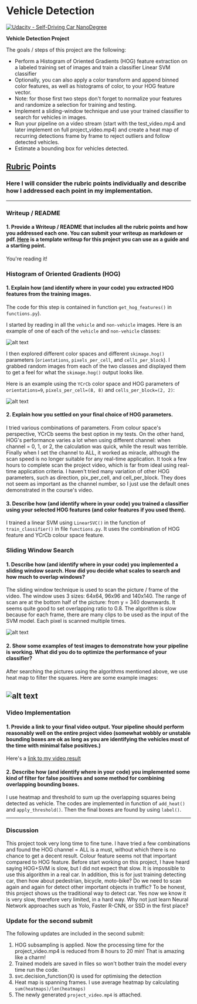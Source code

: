 # Vehicle Detection
[![Udacity - Self-Driving Car NanoDegree](https://s3.amazonaws.com/udacity-sdc/github/shield-carnd.svg)](http://www.udacity.com/drive)

**Vehicle Detection Project**

The goals / steps of this project are the following:

* Perform a Histogram of Oriented Gradients (HOG) feature extraction on a labeled training set of images and train a classifier Linear SVM classifier
* Optionally, you can also apply a color transform and append binned color features, as well as histograms of color, to your HOG feature vector. 
* Note: for those first two steps don't forget to normalize your features and randomize a selection for training and testing.
* Implement a sliding-window technique and use your trained classifier to search for vehicles in images.
* Run your pipeline on a video stream (start with the test_video.mp4 and later implement on full project_video.mp4) and create a heat map of recurring detections frame by frame to reject outliers and follow detected vehicles.
* Estimate a bounding box for vehicles detected.

[//]: # (Image References)
[image1]: ./output_images/car_not_car.png
[image2]: ./output_images/HOG_visualization.jpg
[image3]: ./output_images/test5.jpg
[image4]: ./output_images/test5_final.jpg
[video1]: ./output_images/project_video.mp4

## [Rubric](https://review.udacity.com/#!/rubrics/513/view) Points
### Here I will consider the rubric points individually and describe how I addressed each point in my implementation.  

---
### Writeup / README

#### 1. Provide a Writeup / README that includes all the rubric points and how you addressed each one.  You can submit your writeup as markdown or pdf.  [Here](https://github.com/udacity/CarND-Vehicle-Detection/blob/master/writeup_template.md) is a template writeup for this project you can use as a guide and a starting point.  

You're reading it!

### Histogram of Oriented Gradients (HOG)

#### 1. Explain how (and identify where in your code) you extracted HOG features from the training images.

The code for this step is contained in function `get_hog_features()` in `functions.py`).  

I started by reading in all the `vehicle` and `non-vehicle` images.  Here is an example of one of each of the `vehicle` and `non-vehicle` classes:

![alt text][image1]

I then explored different color spaces and different `skimage.hog()` parameters (`orientations`, `pixels_per_cell`, and `cells_per_block`).  I grabbed random images from each of the two classes and displayed them to get a feel for what the `skimage.hog()` output looks like.

Here is an example using the `YCrCb` color space and HOG parameters of `orientations=9`, `pixels_per_cell=(8, 8)` and `cells_per_block=(2, 2)`:

![alt text][image2]

#### 2. Explain how you settled on your final choice of HOG parameters.

I tried various combinations of parameters. From colour space's perspective, YCrCb seems the best option in my tests. On the other hand, HOG's performance varies a lot when using different channel: when channel = 0, 1, or 2,
the calculation was quick, while the result was terrible. Finally when I set the channel to ALL, it worked as miracle, although the scan speed is no longer suitable for any real-time application. It took a few hours 
to complete scan the project video, which is far from ideal using real-time application criteria. I haven't tried many variation of other HOG parameters, such as direction, pix_per_cell, and cell_per_block.
They does not seem as important as the channel number, so I just use the default ones demonstrated in the course's video.

#### 3. Describe how (and identify where in your code) you trained a classifier using your selected HOG features (and color features if you used them).

I trained a linear SVM using `LinearSVC()` in the function of `train_classifier()` in file `functions.py`. It uses the combination of HOG feature and YCrCb colour space feature. 

### Sliding Window Search

#### 1. Describe how (and identify where in your code) you implemented a sliding window search.  How did you decide what scales to search and how much to overlap windows?
The sliding window technique is used to scan the picture / frame of the video. The window uses 3 sizes: 64x64, 96x96 and 140x140. The range of scan are at the bottom half of the picture: from y = 340 downwards.
It seems quite good to set overlapping ratio to 0.8.
The algorithm is slow because for each frame, there are many clips to be used as the input of the SVM model. Each pixel is scanned multiple times.

![alt text][image3]

#### 2. Show some examples of test images to demonstrate how your pipeline is working.  What did you do to optimize the performance of your classifier?

After searching the pictures using the algorithms mentioned above, we use heat map to filter the squares. Here are some example images:

![alt text][image4]
---

### Video Implementation

#### 1. Provide a link to your final video output.  Your pipeline should perform reasonably well on the entire project video (somewhat wobbly or unstable bounding boxes are ok as long as you are identifying the vehicles most of the time with minimal false positives.)
Here's a [link to my video result](./output_images/project_video.mp4)


#### 2. Describe how (and identify where in your code) you implemented some kind of filter for false positives and some method for combining overlapping bounding boxes.
I use heatmap and threshold to sum up the overlapping squares being detected as vehicle. The codes are implemented in function of `add_heat()` and `apply_threshold()`. 
Then the final boxes are found by using `label()`.

---

### Discussion
This project took very long time to fine tune. I have tried a few combinations and found the HOG channel = ALL is a must, without which there is no chance to get a decent result. Colour feature seems 
not that important compared to HOG feature.
Before start working on this project, I have heard saying HOG+SVM is slow, but I did not expect that slow. It is impossible to use this algorithm in a real car. In addition,
this is for just training detecting car, then how about pedestrian, bicycle, moto-bike? Do we need to scan again and again for detect other important objects in traffic?
To be honest, this project shows us the traditional way to detect car. Yes now we know it is very slow, therefore very limited, in a hard way. Why not just learn Neural 
Network approaches such as Yolo, Faster R-CNN, or SSD in the first place?   
  
### Update for the second submit
The following updates are included in the second submit:
1. HOG subsampling is applied. Now the processing time for the project_video.mp4 is reduced from 8 hours to 20 min! That is amazing like a charm!
2. Trained models are saved in files so won't bother train the model every time run the code.
3. svc.decision_function(X) is used for optimising the detection
4. Heat map is spanning frames. I use average heatmap by calculating 
`sum(heatmaps)/len(heatmaps)`
5. The newly generated `project_video.mp4` is attached.